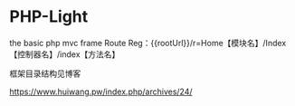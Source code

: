 # PHP-Light
the basic php mvc  frame
Route Reg：{{rootUrl}}/r=Home【模块名】/Index【控制器名】/index【方法名】

框架目录结构见博客

https://www.huiwang.pw/index.php/archives/24/
